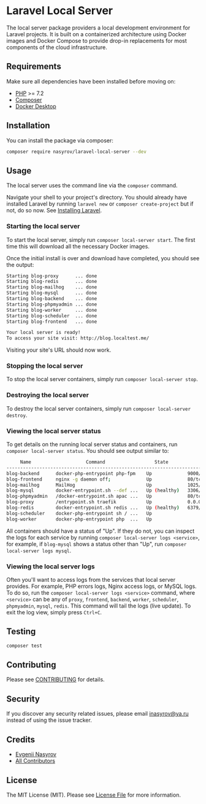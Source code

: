 # Laravel Local Server

The local server package providers a local development environment for Laravel projects. It is built on a containerized architecture using Docker images and Docker Compose to provide drop-in replacements for most components of the cloud infrastructure.

## Requirements

Make sure all dependencies have been installed before moving on:

* [PHP](http://php.net/manual/en/install.php) >= 7.2
* [Composer](https://getcomposer.org/download/)
* [Docker Desktop](https://www.docker.com/products/docker-desktop)

## Installation

You can install the package via composer:

```bash
composer require nasyrov/laravel-local-server --dev
```

## Usage

The local server uses the command line via the `composer` command.

Navigate your shell to your project's directory. You should already have installed Laravel by running `laravel new` or `composer create-project` but if not, do so now. See [Installing Laravel](https://laravel.com/docs/master#installing-laravel).

### Starting the local server

To start the local server, simply run `composer local-server start`. The first time this will download all the necessary Docker images.

Once the initial install is over and download have completed, you should see the output:

```sh
Starting blog-proxy      ... done
Starting blog-redis      ... done
Starting blog-mailhog    ... done
Starting blog-mysql      ... done
Starting blog-backend    ... done
Starting blog-phpmyadmin ... done
Starting blog-worker     ... done
Starting blog-scheduler  ... done
Starting blog-frontend   ... done

Your local server is ready!
To access your site visit: http://blog.localtest.me/
```

Visiting your site's URL should now work.

### Stopping the local server

To stop the local server containers, simply run `composer local-server stop`.

### Destroying the local server

To destroy the local server containers, simply run `composer local-server destroy`.

### Viewing the local server status

To get details on the running local server status and containers, run `composer local-server status`. You should see output similar to:

```sh
     Name                    Command                  State                         Ports
------------------------------------------------------------------------------------------------------------
blog-backend      docker-php-entrypoint php-fpm    Up             9000/tcp
blog-frontend     nginx -g daemon off;             Up             80/tcp
blog-mailhog      MailHog                          Up             1025/tcp, 8025/tcp
blog-mysql        docker-entrypoint.sh --def ...   Up (healthy)   3306/tcp, 33060/tcp
blog-phpmyadmin   /docker-entrypoint.sh apac ...   Up             80/tcp
blog-proxy        /entrypoint.sh traefik           Up             0.0.0.0:80->80/tcp, 0.0.0.0:8080->8080/tcp
blog-redis        docker-entrypoint.sh redis ...   Up (healthy)   6379/tcp
blog-scheduler    docker-php-entrypoint sh / ...   Up
blog-worker       docker-php-entrypoint php  ...   Up
```

All containers should have a status of "Up". If they do not, you can inspect the logs for each service by running `composer local-server logs <service>`, for example, if `blog-mysql` shows a status other than "Up", run `composer local-server logs mysql`.

### Viewing the local server logs

Often you'll want to access logs from the services that local server provides. For example, PHP errors logs, Nginx access logs, or MySQL logs. To do so, run the `composer local-server logs <service>` command, where `<service>` can be any of `proxy`, `frontend`, `backend`, `worker`, `scheduler`, `phpmyadmin`, `mysql`, `redis`. This command will tail the logs (live update). To exit the log view, simply press `Ctrl+C`.

## Testing

```bash
composer test
```

## Contributing

Please see [CONTRIBUTING](CONTRIBUTING.md) for details.

## Security

If you discover any security related issues, please email inasyrov@ya.ru instead of using the issue tracker.

## Credits

- [Evgenii Nasyrov](https://github.com/nasyrov)
- [All Contributors](../../contributors)

## License

The MIT License (MIT). Please see [License File](LICENSE.md) for more information.
